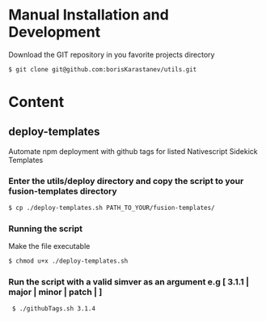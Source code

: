 # Manual Installation and Development

Download the GIT repository in you favorite projects directory

```bash
$ git clone git@github.com:borisKarastanev/utils.git

```

# Content

## deploy-templates
Automate npm deployment with github tags for listed Nativescript Sidekick Templates 

### Enter the utils/deploy directory and copy the script to your fusion-templates directory

 ```bash
 $ cp ./deploy-templates.sh PATH_TO_YOUR/fusion-templates/
 
 ```
 
 ### Running the script 
 
 Make the file executable 


 ```bash
 $ chmod u+x ./deploy-templates.sh
 
 ```
 
 ### Run the script with a valid simver as an argument e.g [ 3.1.1 | major | minor | patch | ]

```bash
 $ ./githubTags.sh 3.1.4
 
 ```
